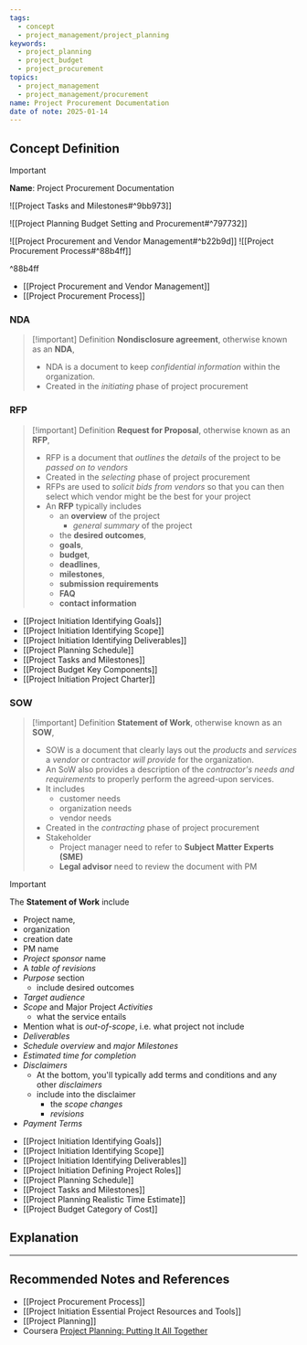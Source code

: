 ```yaml
---
tags:
  - concept
  - project_management/project_planning
keywords:
  - project_planning
  - project_budget
  - project_procurement
topics:
  - project_management
  - project_management/procurement
name: Project Procurement Documentation
date of note: 2025-01-14
---
```


## Concept Definition

>[!important]
>**Name**: Project Procurement Documentation

![[Project Tasks and Milestones#^9bb973]]

![[Project Planning Budget Setting and Procurement#^797732]]

 ![[Project Procurement and Vendor Management#^b22b9d]]
![[Project Procurement Process#^88b4ff]]


^88b4ff

- [[Project Procurement and Vendor Management]]
- [[Project Procurement Process]]

### NDA

>[!important] Definition
>**Nondisclosure agreement**, otherwise known as an **NDA**,
>- NDA is a document to keep *confidential information* within the organization.
>- Created in the *initiating* phase of project procurement

### RFP

>[!important] Definition
>**Request for Proposal**, otherwise known as an **RFP**,
>- RFP is a document that *outlines* the *details* of the project to be *passed on to vendors*
>- Created in the *selecting* phase of project procurement
>- RFPs are used to *solicit bids from vendors* so that you can then select which vendor might be the best for your project
>- An **RFP** typically includes 
>	- an **overview** of the project
>		- *general summary* of the project
>	- the **desired outcomes**, 
>	- **goals**, 
>	- **budget**, 
>	- **deadlines**, 
>	- **milestones**, 
>	- **submission requirements**
>	- **FAQ**
>	- **contact information**
>
>

- [[Project Initiation Identifying Goals]]
- [[Project Initiation Identifying Scope]]
- [[Project Initiation Identifying Deliverables]]
- [[Project Planning Schedule]]
- [[Project Tasks and Milestones]]
- [[Project Budget Key Components]]
- [[Project Initiation Project Charter]]

### SOW

>[!important] Definition
>**Statement of Work**, otherwise known as an **SOW**,
>- SOW is a document that clearly lays out the *products* and *services* a *vendor* or contractor *will provide* for the organization.
>- An SoW also provides a description of the *contractor's needs and requirements* to properly perform the agreed-upon services.
>- It includes
>	- customer needs
>	- organization needs
>	- vendor needs
>- Created in the *contracting* phase of project procurement
>- Stakeholder
>	- Project manager need to refer to **Subject Matter Experts (SME)**
>	- **Legal advisor** need to review the document with PM

>[!important]
>The **Statement of Work** include
>- Project name, 
>- organization
>- creation date
>- PM name
>- *Project sponsor* name
>- A *table of revisions*
>- *Purpose* section
>	- include desired outcomes
>- *Target audience*
>- *Scope* and Major Project *Activities*
>	- what the service entails
>- Mention what is *out-of-scope*, i.e. what project not include
>- *Deliverables*
>- *Schedule overview* and *major Milestones*
>- *Estimated time for completion*
>- *Disclaimers* 
>	- At the bottom, you'll typically add terms and conditions and any other *disclaimers*
>	- include into the disclaimer
>		- the *scope changes*
>		-  *revisions* 
>- *Payment Terms*

- [[Project Initiation Identifying Goals]]
- [[Project Initiation Identifying Scope]]
- [[Project Initiation Identifying Deliverables]]
- [[Project Initiation Defining Project Roles]]
- [[Project Planning Schedule]]
- [[Project Tasks and Milestones]]
- [[Project Planning Realistic Time Estimate]]
- [[Project Budget Category of Cost]]


## Explanation








-----------
##  Recommended Notes and References


- [[Project Procurement Process]]
- [[Project Initiation Essential Project Resources and Tools]]
- [[Project Planning]]
- Coursera [Project Planning: Putting It All Together](https://www.coursera.org/learn/project-planning-google/home/welcome)